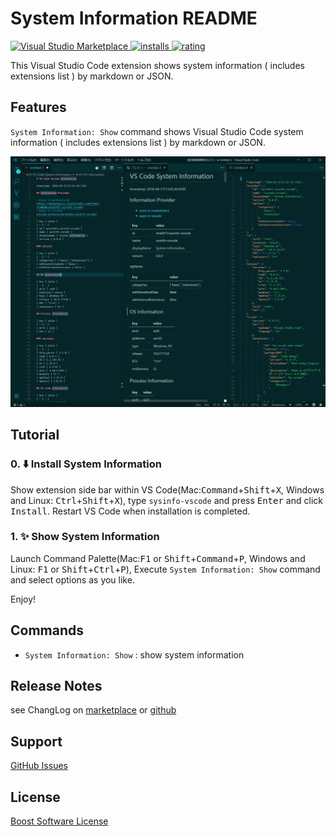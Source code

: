 # System Information README

[![Visual Studio Marketplace](https://vsmarketplacebadge.apphb.com/version/wraith13.sysinfo-vscode.svg) ![installs](https://vsmarketplacebadge.apphb.com/installs/wraith13.sysinfo-vscode.svg) ![rating](https://vsmarketplacebadge.apphb.com/rating/wraith13.sysinfo-vscode.svg)](https://marketplace.visualstudio.com/items?itemName=wraith13.sysinfo-vscode)

This Visual Studio Code extension shows system information ( includes extensions list ) by markdown or JSON.

## Features

`System Information: Show` command shows Visual Studio Code system information ( includes extensions list ) by markdown or JSON.

![screen shot](./images/screenshot.png)

## Tutorial

### 0. ⬇️ Install System Information

Show extension side bar within VS Code(Mac:<kbd>Command</kbd>+<kbd>Shift</kbd>+<kbd>X</kbd>, Windows and Linux: <kbd>Ctrl</kbd>+<kbd>Shift</kbd>+<kbd>X</kbd>), type `sysinfo-vscode` and press <kbd>Enter</kbd> and click <kbd>Install</kbd>. Restart VS Code when installation is completed.

### 1. ✨️ Show System Information

Launch Command Palette(Mac:<kbd>F1</kbd> or <kbd>Shift</kbd>+<kbd>Command</kbd>+<kbd>P</kbd>, Windows and Linux: <kbd>F1</kbd> or <kbd>Shift</kbd>+<kbd>Ctrl</kbd>+<kbd>P</kbd>), Execute `System Information: Show` command and select options as you like.

Enjoy!

## Commands

* `System Information: Show` : show system information

## Release Notes

see ChangLog on [marketplace](https://marketplace.visualstudio.com/items/wraith13.sysinfo-vscode/changelog) or [github](https://github.com/wraith13/sysinfo-vscode/blob/master/CHANGELOG.md)

## Support

[GitHub Issues](https://github.com/wraith13/sysinfo-vscode/issues)

## License

[Boost Software License](https://github.com/wraith13/sysinfo-vscode/blob/master/LICENSE_1_0.txt)
